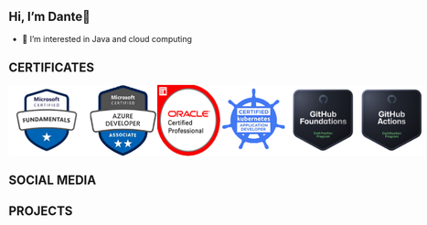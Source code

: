## Hi, I’m Dante👋

- 👀 I’m interested in Java and cloud computing

## CERTIFICATES

<div style="display: flex; justify-content: space-around;">
  <img src="assets/az_f.png" alt="Mi Imagen" width="140">
  <img src="assets/az_d.png" alt="Mi Imagen" width="120">
  <img src="assets/java_d.png" alt="Mi Imagen" width="110">
  <img src="assets/k8s_d.png" alt="Mi Imagen" width="120">
  <img src="assets/github_f.png" alt="Mi Imagen" width="120">
  <img src="assets/github_a.png" alt="Mi Imagen" width="120">
</div>

## SOCIAL MEDIA

## PROJECTS
